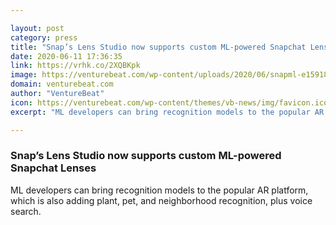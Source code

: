 ```yaml
---

layout: post
category: press
title: "Snap’s Lens Studio now supports custom ML-powered Snapchat Lenses"
date: 2020-06-11 17:36:35
link: https://vrhk.co/2XQBKpk
image: https://venturebeat.com/wp-content/uploads/2020/06/snapml-e1591879632410.jpg?w=1200&strip=all
domain: venturebeat.com
author: "VentureBeat"
icon: https://venturebeat.com/wp-content/themes/vb-news/img/favicon.ico
excerpt: "ML developers can bring recognition models to the popular AR platform, which is also adding plant, pet, and neighborhood recognition, plus voice search."

---
```


### Snap’s Lens Studio now supports custom ML-powered Snapchat Lenses

ML developers can bring recognition models to the popular AR platform, which is also adding plant, pet, and neighborhood recognition, plus voice search.